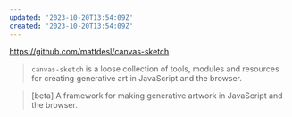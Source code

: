 ```yaml
---
updated: '2023-10-20T13:54:09Z'
created: '2023-10-20T13:54:09Z'
---
```

https://github.com/mattdesl/canvas-sketch

> `canvas-sketch` is a loose collection of tools, modules and resources for creating generative art in JavaScript and the browser.

> \[beta] A framework for making generative artwork in JavaScript and the browser.

